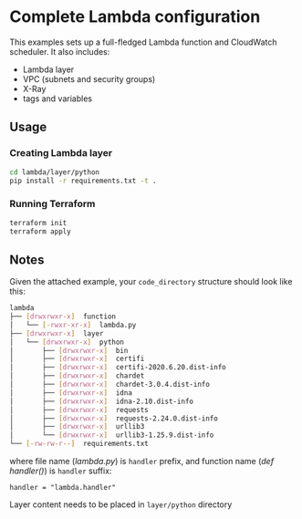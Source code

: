 # Complete Lambda configuration

This examples sets up a full-fledged Lambda function and CloudWatch scheduler. It also includes:

* Lambda layer
* VPC (subnets and security groups)
* X-Ray
* tags and variables

## Usage

### Creating Lambda layer

```bash
cd lambda/layer/python
pip install -r requirements.txt -t .
```

### Running Terraform

```bash
terraform init
terraform apply
```

## Notes

Given the attached example, your `code_directory` structure should look like this:

```bash
lambda
├── [drwxrwxr-x]  function
│   └── [-rwxr-xr-x]  lambda.py
├── [drwxrwxr-x]  layer
│   └── [drwxrwxr-x]  python
│       ├── [drwxrwxr-x]  bin
│       ├── [drwxrwxr-x]  certifi
│       ├── [drwxrwxr-x]  certifi-2020.6.20.dist-info
│       ├── [drwxrwxr-x]  chardet
│       ├── [drwxrwxr-x]  chardet-3.0.4.dist-info
│       ├── [drwxrwxr-x]  idna
│       ├── [drwxrwxr-x]  idna-2.10.dist-info
│       ├── [drwxrwxr-x]  requests
│       ├── [drwxrwxr-x]  requests-2.24.0.dist-info
│       ├── [drwxrwxr-x]  urllib3
│       └── [drwxrwxr-x]  urllib3-1.25.9.dist-info
└── [-rw-rw-r--]  requirements.txt
```

where file name (*lambda.py*) is `handler` prefix, and function name (*def handler()*) is `handler` suffix:

```hcl
handler = "lambda.handler"
```

Layer content needs to be placed in `layer/python` directory
